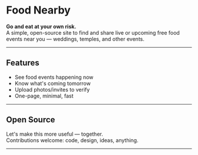 # Food Nearby

**Go and eat at your own risk.**  
A simple, open-source site to find and share live or upcoming free food events near you — weddings, temples, and other events.

---

## Features
- See food events happening now
- Know what's coming tomorrow
- Upload photos/invites to verify
- One-page, minimal, fast

---

## Open Source

Let's make this more useful — together.  
Contributions welcome: code, design, ideas, anything.

--- 
